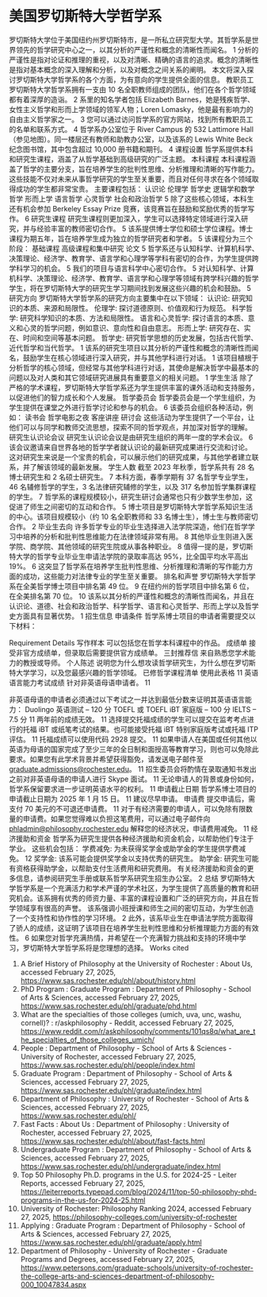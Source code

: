 # 美国罗切斯特大学哲学系
罗切斯特大学位于美国纽约州罗切斯特市，是一所私立研究型大学。其哲学系是世界领先的哲学研究中心之一，以其分析的严谨性和概念的清晰性而闻名。 1 分析的严谨性是指对论证和推理的重视，以及对清晰、精确的语言的追求。概念的清晰性是指对基本概念的深入理解和分析，以及对概念之间关系的阐明。 本文将深入探讨罗切斯特大学哲学系的各个方面，为有意向的学生提供全面的信息。
教职员工
罗切斯特大学哲学系拥有一支由 10 名全职教师组成的团队，他们在各个哲学领域都有着深厚的造诣。 2 系里的知名学者包括 Elizabeth Barnes，她是残疾哲学、女性主义哲学和形而上学领域的领军人物；Loren Lomasky，他是最有影响力的自由主义哲学家之一。 3 您可以通过访问哲学系的官方网站，找到所有教职员工的名单和联系方式。 4 哲学系办公室位于 River Campus 的 532 Lattimore Hall（参见地图）。同一楼层还有教师和助教办公室，以及该系的 Lewis White Beck 纪念图书馆，其中包含超过 10,000 册书籍和期刊。 4
课程设置
哲学系提供本科和研究生课程，涵盖了从哲学基础到高级研究的广泛主题。
本科课程
本科课程涵盖了哲学的主要分支，旨在培养学生的批判性思维、分析推理和清晰的写作能力。 这些技能不仅对未来从事哲学研究的学生至关重要，而且对任何寻求在各个领域取得成功的学生都非常宝贵。 主要课程包括：
认识论
伦理学
哲学史
逻辑学和数学哲学
形而上学
语言哲学
心灵哲学
社会和政治哲学 5
除了这些核心领域，本科生还有机会参加 Berkeley Essay Prize 竞赛，该竞赛旨在鼓励和奖励优秀的哲学写作。 6
研究生课程
研究生课程则更加深入，学生可以选择特定领域进行深入研究，并与经验丰富的教师密切合作。 5 该系提供博士学位和硕士学位课程。博士课程为期五年，旨在培养学生成为独立的哲学研究者和学者。 5 该课程分为三个阶段：
基础课程
高级课程和集中研究
论文 5
哲学系还与认知科学、计算机科学、决策理论、经济学、教育学、语言学和心理学等学科有密切的合作，为学生提供跨学科学习的机会。 5 我们的项目与语言科学中心密切合作。 5 对认知科学、计算机科学、决策理论、经济学、教育学、语言学和心理学等领域有跨学科兴趣的哲学学生，将在罗切斯特大学的研究生学习期间找到发展这些兴趣的机会和鼓励。 5
研究方向
罗切斯特大学哲学系的研究方向主要集中在以下领域：
认识论: 研究知识的本质、来源和局限性。
伦理学: 探讨道德原则、价值观和行为规范。
科学哲学: 研究科学知识的本质、方法和局限性。
语言和心灵哲学: 探讨语言的本质、意义和心灵的哲学问题，例如意识、意向性和自由意志。
形而上学: 研究存在、实在、时间和空间等基本问题。
哲学史: 研究哲学思想的历史发展，包括古代哲学、近代哲学和当代哲学。 1
该系的研究生项目以其分析的严谨性和概念的清晰性而闻名，鼓励学生在核心领域进行深入研究，并与其他学科进行对话。 1 该项目植根于分析哲学的核心领域，但经常与其他学科进行对话，其使命是解决哲学中最基本的问题以及对人类和其它领域研究进展具有重要意义的相关问题。 1
学生生活
除了严格的学术课程，罗切斯特大学哲学系还为学生提供丰富的课外活动和支持服务，以促进他们的智力成长和个人发展。
哲学委员会
哲学委员会是一个学生组织，为学生提供在课堂之外进行哲学讨论和参与的机会。 6 该委员会组织各种活动，例如：
读书会
哲学电影之夜
客座讲座
研讨会
这些活动为学生提供了一个平台，让他们可以与同学和教师交流思想，探索不同的哲学观点，并加深对哲学的理解。
研究生认识论会议
研究生认识论会议是由研究生组织的两年一度的学术会议。 6 该会议邀请来自世界各地的哲学学者就认识论的最新研究成果进行交流和讨论。 这对研究生来说是一个宝贵的机会，可以展示他们的研究成果，与其他学者建立联系，并了解该领域的最新发展。
学生人数
截至 2023 年秋季，哲学系共有 28 名博士研究生和 2 名硕士研究生。 7 本科方面，春季学期有 37 名哲学专业学生，46 名辅修哲学的学生，3 名法律研究辅修的学生，以及 317 名参加哲学集群课程的学生。 7 哲学系的课程规模较小，研究生研讨会通常也只有少数学生参加，这促进了师生之间密切的互动和合作。 5 博士项目是罗切斯特大学哲学系知识生活的中心。该项目规模较小（约 10 名全职教师和 33 名博士生），博士生与教师密切合作。 2
毕业生去向
许多哲学专业的毕业生选择进入法学院深造，他们在哲学学习中培养的分析和批判性思维能力在法律领域非常有用。 8 其他毕业生则进入医学院、商学院、其他领域的研究生院或从事各种职业。 8 值得一提的是，罗切斯特大学的哲学专业毕业生申请法学院的录取率高达 95%，比全国平均水平高出 19%。 6 这突显了哲学系在培养学生批判性思维、分析推理和清晰的写作能力方面的成功，这些能力对法律专业的学生至关重要。
排名和声誉
罗切斯特大学哲学系在全美哲学博士项目中排名第 49 位。 9 在纽约州的哲学项目中排名第 6 位，在全美排名第 70 位。 10 该系以其分析的严谨性和概念的清晰性而闻名，并且在认识论、道德、社会和政治哲学、科学哲学、语言和心灵哲学、形而上学以及哲学史方面具有显著优势。 1
招生信息
申请条件
哲学系博士项目的申请者需要提交以下材料：

Requirement
Details
写作样本
可以包括您在哲学本科课程中的作品。
成绩单
接受非官方成绩单，但录取后需要提供官方成绩单。
三封推荐信
来自熟悉您学术能力的教授或导师。
个人陈述
说明您为什么想攻读哲学研究生，为什么想在罗切斯特大学学习，以及您最感兴趣的哲学领域。
已修哲学课程清单
使用此表格 11
英语语言能力考试成绩
针对非英语母语申请者。 11

非英语母语的申请者必须通过以下考试之一并达到最低分数来证明其英语语言能力：
Duolingo 英语测试 – 120 分
TOEFL 或 TOEFL iBT 家庭版 – 100 分
IELTS – 7.5 分 11
两年前的成绩无效。 11 选择提交托福成绩的学生可以提交在监考考点进行的托福 iBT 或纸笔考试的结果。也可能接受托福 iBT 特别家庭版考试或托福 ITP 评估。 11 托福成绩可以使用代码 2928 提交。 11
如果申请人在美国或任何其他以英语为母语的国家完成了至少三年的全日制和面授高等教育学习，则也可以免除此要求。如果您有此学术背景并希望获得豁免，请发送电子邮件至 graduate.admissions@rochester.edu。 11
招生委员会将酌情在录取通知书发出之前对非英语母语的申请人进行 Skype 面试。 11 无论申请人的背景或身份如何，哲学系保留要求进一步证明英语水平的权利。 11
申请截止日期
哲学系博士项目的申请截止日期为 2025 年 1 月 15 日。 11 建议尽早申请。
申请费
提交申请后，需支付 70 美元的不可退还申请费。 11 对于有经济需要的申请人，可以免除有限数量的申请费。如果您觉得难以负担这笔费用，可以通过电子邮件向 phladmin@philosophy.rochester.edu 解释您的经济状况，申请费用减免。 11
经济援助和资金
哲学系为研究生提供各种经济援助和资金机会，以帮助他们专注于学业。 这些机会包括：
学费减免: 为未获得奖学金或助学金的学生提供学费减免。 12
奖学金: 该系可能会提供奖学金以支持优秀的研究生。
助学金: 研究生可能有资格获得助学金，以帮助支付生活费用和研究费用。
有关经济援助和资金的更多信息，请参阅研究生手册或联系哲学系研究生招生办公室。 2
总结
罗切斯特大学哲学系是一个充满活力和学术严谨的学术社区，为学生提供了高质量的教育和研究机会。该系拥有优秀的师资力量、丰富的课程设置和广泛的研究方向，并且在哲学领域享有很高的声誉。 该系强调小班授课和师生之间的密切互动，为学生创造了一个支持性和协作性的学习环境。 2 此外，该系毕业生在申请法学院方面取得了骄人的成绩，这证明了该项目在培养学生批判性思维和分析推理能力方面的有效性。 6 如果您对哲学充满热情，并希望在一个充满智力挑战和支持的环境中学习，罗切斯特大学哲学系将是您理想的选择。
Works cited
1. A Brief History of Philosophy at the University of Rochester : About Us, accessed February 27, 2025, https://www.sas.rochester.edu/phl/about/history.html
2. PhD Program : Graduate Program : Department of Philosophy - School of Arts & Sciences, accessed February 27, 2025, https://www.sas.rochester.edu/phl/graduate/phd.html
3. What are the specialties of those colleges (umich, uva, unc, washu, cornell)? : r/askphilosophy - Reddit, accessed February 27, 2025, https://www.reddit.com/r/askphilosophy/comments/101qs8q/what_are_the_specialties_of_those_colleges_umich/
4. People : Department of Philosophy - School of Arts & Sciences - University of Rochester, accessed February 27, 2025, https://www.sas.rochester.edu/phl/people/index.html
5. Graduate Program : Department of Philosophy - School of Arts & Sciences, accessed February 27, 2025, https://www.sas.rochester.edu/phl/graduate/index.html
6. Department of Philosophy : University of Rochester - School of Arts & Sciences, accessed February 27, 2025, https://www.sas.rochester.edu/phl/
7. Fast Facts : About Us : Department of Philosophy : University of Rochester, accessed February 27, 2025, https://www.sas.rochester.edu/phl/about/fast-facts.html
8. Undergraduate Program : Department of Philosophy - School of Arts & Sciences, accessed February 27, 2025, https://www.sas.rochester.edu/phl/undergraduate/index.html
9. Top 50 Philosophy Ph.D. programs in the U.S. for 2024-25 - Leiter Reports, accessed February 27, 2025, https://leiterreports.typepad.com/blog/2024/11/top-50-philosophy-phd-programs-in-the-us-for-2024-25.html
10. University of Rochester: Philosophy Ranking 2024, accessed February 27, 2025, https://philosophy-colleges.com/university-of-rochester
11. Applying : Graduate Program : Department of Philosophy - School of Arts & Sciences, accessed February 27, 2025, https://www.sas.rochester.edu/phl/graduate/apply.html
12. Department of Philosophy - University of Rochester - Graduate Programs and Degrees, accessed February 27, 2025, https://www.petersons.com/graduate-schools/university-of-rochester-the-college-arts-and-sciences-department-of-philosophy-000_10047834.aspx
